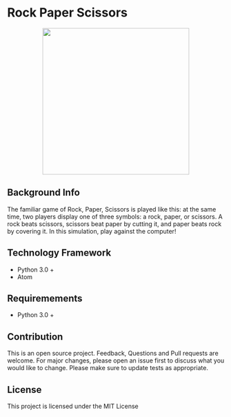 # Rock Paper Scissors

<div align="center">
<img src="https://theleftahead.com/wp-content/uploads/2016/03/Rock-paper-scissors.jpg" wdith="630" height="340" />
</div>

## Background Info
The familiar game of Rock, Paper, Scissors is played like this: at the same time, two players display one of three symbols: a rock, paper, or scissors. A rock beats scissors, scissors beat paper by cutting it, and paper beats rock by covering it. In this simulation, play against the computer!

## Technology Framework
- Python 3.0 + 
- Atom

## Requiremements 
- Python 3.0 +

## Contribution
This is an open source project. Feedback, Questions and Pull requests are welcome. 
For major changes, please open an issue first to discuss what you would like to change.
Please make sure to update tests as appropriate.

## License
This project is licensed under the MIT License
